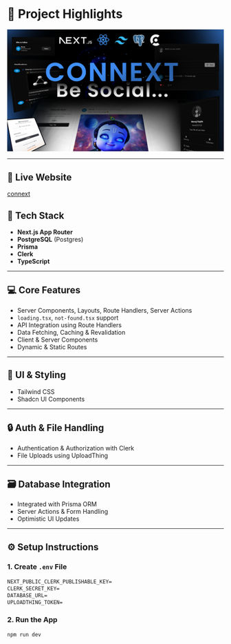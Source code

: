 # 🚀 Project Highlights

![Preview Image](public/thumbnail.png)

---
## 🔗 Live Website

[connext](https://connext-rho.vercel.app)

## 🧱 Tech Stack
- **Next.js App Router**
- **PostgreSQL** (Postgres)
- **Prisma**
- **Clerk**
- **TypeScript**

---

## 💻 Core Features

- Server Components, Layouts, Route Handlers, Server Actions
- `loading.tsx`, `not-found.tsx` support
- API Integration using Route Handlers
- Data Fetching, Caching & Revalidation
- Client & Server Components
- Dynamic & Static Routes

---

## 🎨 UI & Styling

- Tailwind CSS
- Shadcn UI Components

---

## 🔒 Auth & File Handling

- Authentication & Authorization with Clerk
- File Uploads using UploadThing

---

## 🗃️ Database Integration

- Integrated with Prisma ORM
- Server Actions & Form Handling
- Optimistic UI Updates

---

## ⚙️ Setup Instructions

### 1. Create `.env` File

```env
NEXT_PUBLIC_CLERK_PUBLISHABLE_KEY=
CLERK_SECRET_KEY=
DATABASE_URL=
UPLOADTHING_TOKEN=
```

### 2. Run the App

```bash
npm run dev
```
